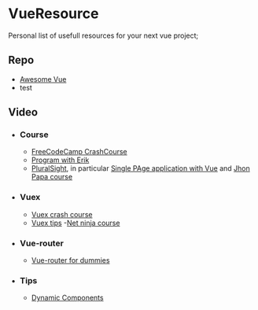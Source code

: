 # VueResource

Personal list of usefull resources for your next vue project;

## Repo


- [Awesome Vue](https://github.com/vuejs/awesome-vue)
- test


## Video

- ### Course
  - [FreeCodeCamp CrashCourse](https://www.youtube.com/watch?v=4deVCNJq3qc&t=6451s)
  - [Program with Erik](https://www.youtube.com/channel/UCshZ3rdoCLjDYuTR_RBubzw)
  - [PluralSight](https://www.pluralsight.com/), in particular [Single PAge application with Vue](https://app.pluralsight.com/library/courses/vue-js-single-page-applications/table-of-contents) and [Jhon Papa course](https://app.pluralsight.com/library/courses/vue-getting-started/table-of-contents)
  
- ### Vuex
  - [Vuex crash course](https://www.youtube.com/watch?v=5lVQgZzLMHc&t=1896s)
  - [Vuex tips](https://www.youtube.com/watch?v=aiZvqNkKPyY&t=340s)
  -[Net ninja course](https://www.youtube.com/watch?v=BGAu__J4xoc)
  
- ### Vue-router
  - [Vue-router for dummies](https://www.youtube.com/watch?v=-uCUCmrNgeo&t=1036s)
  
- ### Tips  
  - [Dynamic Components](https://www.youtube.com/watch?v=csTfQU_9HmI&t=303s)
